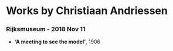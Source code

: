 # Works by Christiaan Andriessen

### Rijksmuseum - 2018 Nov 11
- **‘A meeting to see the model’**, 1906